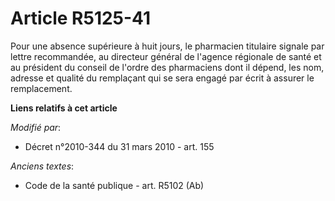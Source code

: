 # Article R5125-41

Pour une absence supérieure à huit jours, le pharmacien titulaire signale par lettre recommandée,      au directeur général
de l'agence régionale de santé et au président du conseil de l'ordre des pharmaciens dont il dépend, les nom, adresse et
qualité du remplaçant qui se sera engagé par écrit à assurer le remplacement.

**Liens relatifs à cet article**

_Modifié par_:

  - Décret n°2010-344 du 31 mars 2010 - art. 155

_Anciens textes_:

  - Code de la santé publique - art. R5102 (Ab)
